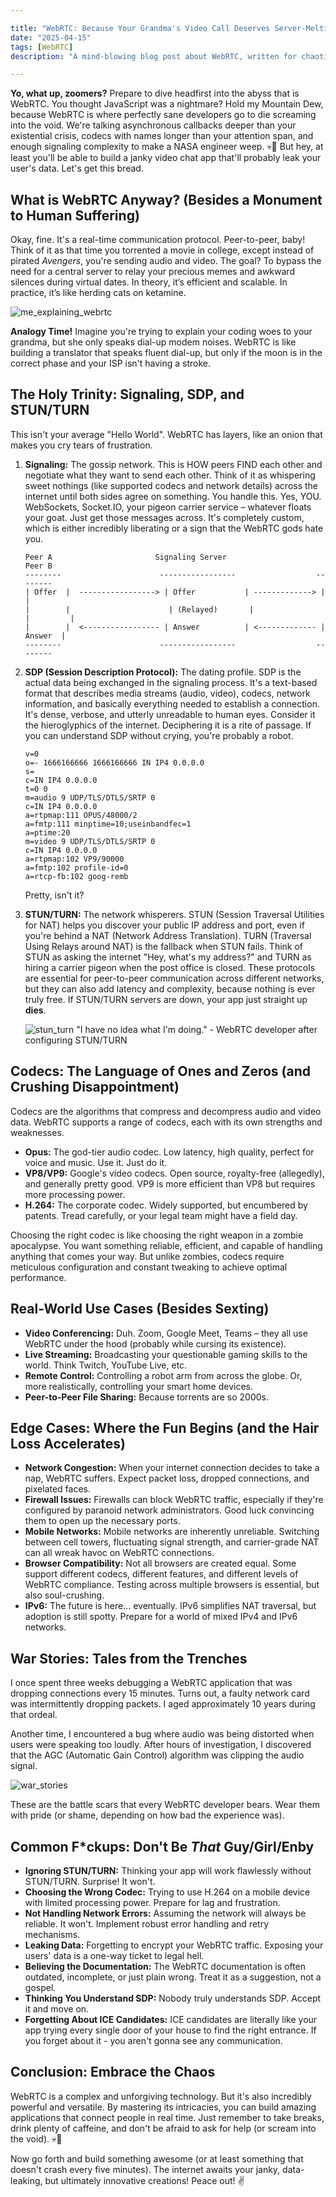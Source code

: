 ```yaml
---

title: "WebRTC: Because Your Grandma's Video Call Deserves Server-Melting Complexity"
date: "2025-04-15"
tags: [WebRTC]
description: "A mind-blowing blog post about WebRTC, written for chaotic Gen Z engineers. Prepare for existential dread mixed with just enough knowledge to be dangerous."

---
```


**Yo, what up, zoomers?** Prepare to dive headfirst into the abyss that is WebRTC. You thought JavaScript was a nightmare? Hold my Mountain Dew, because WebRTC is where perfectly sane developers go to die screaming into the void. We're talking asynchronous callbacks deeper than your existential crisis, codecs with names longer than your attention span, and enough signaling complexity to make a NASA engineer weep. 💀🙏 But hey, at least you'll be able to build a janky video chat app that'll probably leak your user's data. Let's get this bread.

## What is WebRTC Anyway? (Besides a Monument to Human Suffering)

Okay, fine. It's a real-time communication protocol. Peer-to-peer, baby! Think of it as that time you torrented a movie in college, except instead of pirated *Avengers*, you're sending audio and video. The goal? To bypass the need for a central server to relay your precious memes and awkward silences during virtual dates. In theory, it’s efficient and scalable. In practice, it’s like herding cats on ketamine.

![me_explaining_webrtc](https://i.imgflip.com/7p6j1q.jpg)

**Analogy Time!** Imagine you're trying to explain your coding woes to your grandma, but she only speaks dial-up modem noises. WebRTC is like building a translator that speaks fluent dial-up, but only if the moon is in the correct phase and your ISP isn't having a stroke.

## The Holy Trinity: Signaling, SDP, and STUN/TURN

This isn't your average "Hello World". WebRTC has layers, like an onion that makes you cry tears of frustration.

1.  **Signaling:** The gossip network. This is HOW peers FIND each other and negotiate what they want to send each other. Think of it as whispering sweet nothings (like supported codecs and network details) across the internet until both sides agree on something. You handle this. Yes, YOU. WebSockets, Socket.IO, your pigeon carrier service – whatever floats your goat. Just get those messages across. It's completely custom, which is either incredibly liberating or a sign that the WebRTC gods hate you.

    ```ascii
    Peer A                       Signaling Server                    Peer B
    --------                      -----------------                  --------
    | Offer  |  -----------------> | Offer           | -------------> |         |
    |        |                      | (Relayed)       |                  |         |
    |        |  <----------------- | Answer          | <------------- | Answer  |
    --------                      -----------------                  --------
    ```

2.  **SDP (Session Description Protocol):** The dating profile. SDP is the actual data being exchanged in the signaling process. It's a text-based format that describes media streams (audio, video), codecs, network information, and basically everything needed to establish a connection. It's dense, verbose, and utterly unreadable to human eyes. Consider it the hieroglyphics of the internet. Deciphering it is a rite of passage. If you can understand SDP without crying, you're probably a robot.

    ```sdp
    v=0
    o=- 1666166666 1666166666 IN IP4 0.0.0.0
    s=
    c=IN IP4 0.0.0.0
    t=0 0
    m=audio 9 UDP/TLS/DTLS/SRTP 0
    c=IN IP4 0.0.0.0
    a=rtpmap:111 OPUS/48000/2
    a=fmtp:111 minptime=10;useinbandfec=1
    a=ptime:20
    m=video 9 UDP/TLS/DTLS/SRTP 0
    c=IN IP4 0.0.0.0
    a=rtpmap:102 VP9/90000
    a=fmtp:102 profile-id=0
    a=rtcp-fb:102 goog-remb
    ```
    Pretty, isn't it?

3.  **STUN/TURN:** The network whisperers. STUN (Session Traversal Utilities for NAT) helps you discover your public IP address and port, even if you're behind a NAT (Network Address Translation). TURN (Traversal Using Relays around NAT) is the fallback when STUN fails. Think of STUN as asking the internet "Hey, what's my address?" and TURN as hiring a carrier pigeon when the post office is closed. These protocols are essential for peer-to-peer communication across different networks, but they can also add latency and complexity, because nothing is ever truly free. If STUN/TURN servers are down, your app just straight up **dies**.

    ![stun_turn](https://i.kym-cdn.com/photos/images/original/001/726/509/23d.jpg)
    "I have no idea what I'm doing." - WebRTC developer after configuring STUN/TURN

## Codecs: The Language of Ones and Zeros (and Crushing Disappointment)

Codecs are the algorithms that compress and decompress audio and video data. WebRTC supports a range of codecs, each with its own strengths and weaknesses.

*   **Opus:** The god-tier audio codec. Low latency, high quality, perfect for voice and music. Use it. Just do it.
*   **VP8/VP9:** Google's video codecs. Open source, royalty-free (allegedly), and generally pretty good. VP9 is more efficient than VP8 but requires more processing power.
*   **H.264:** The corporate codec. Widely supported, but encumbered by patents. Tread carefully, or your legal team might have a field day.

Choosing the right codec is like choosing the right weapon in a zombie apocalypse. You want something reliable, efficient, and capable of handling anything that comes your way. But unlike zombies, codecs require meticulous configuration and constant tweaking to achieve optimal performance.

## Real-World Use Cases (Besides Sexting)

*   **Video Conferencing:** Duh. Zoom, Google Meet, Teams – they all use WebRTC under the hood (probably while cursing its existence).
*   **Live Streaming:** Broadcasting your questionable gaming skills to the world. Think Twitch, YouTube Live, etc.
*   **Remote Control:** Controlling a robot arm from across the globe. Or, more realistically, controlling your smart home devices.
*   **Peer-to-Peer File Sharing:** Because torrents are so 2000s.

## Edge Cases: Where the Fun Begins (and the Hair Loss Accelerates)

*   **Network Congestion:** When your internet connection decides to take a nap, WebRTC suffers. Expect packet loss, dropped connections, and pixelated faces.
*   **Firewall Issues:** Firewalls can block WebRTC traffic, especially if they're configured by paranoid network administrators. Good luck convincing them to open up the necessary ports.
*   **Mobile Networks:** Mobile networks are inherently unreliable. Switching between cell towers, fluctuating signal strength, and carrier-grade NAT can all wreak havoc on WebRTC connections.
*   **Browser Compatibility:** Not all browsers are created equal. Some support different codecs, different features, and different levels of WebRTC compliance. Testing across multiple browsers is essential, but also soul-crushing.
*   **IPv6:** The future is here... eventually. IPv6 simplifies NAT traversal, but adoption is still spotty. Prepare for a world of mixed IPv4 and IPv6 networks.

## War Stories: Tales from the Trenches

I once spent three weeks debugging a WebRTC application that was dropping connections every 15 minutes. Turns out, a faulty network card was intermittently dropping packets. I aged approximately 10 years during that ordeal.

Another time, I encountered a bug where audio was being distorted when users were speaking too loudly. After hours of investigation, I discovered that the AGC (Automatic Gain Control) algorithm was clipping the audio signal.

![war_stories](https://imgflip.com/i/8m0p38)

These are the battle scars that every WebRTC developer bears. Wear them with pride (or shame, depending on how bad the experience was).

## Common F*ckups: Don't Be *That* Guy/Girl/Enby

*   **Ignoring STUN/TURN:** Thinking your app will work flawlessly without STUN/TURN. Surprise! It won't.
*   **Choosing the Wrong Codec:** Trying to use H.264 on a mobile device with limited processing power. Prepare for lag and frustration.
*   **Not Handling Network Errors:** Assuming the network will always be reliable. It won't. Implement robust error handling and retry mechanisms.
*   **Leaking Data:** Forgetting to encrypt your WebRTC traffic. Exposing your users' data is a one-way ticket to legal hell.
*   **Believing the Documentation:** The WebRTC documentation is often outdated, incomplete, or just plain wrong. Treat it as a suggestion, not a gospel.
*   **Thinking You Understand SDP:** Nobody truly understands SDP. Accept it and move on.
*   **Forgetting About ICE Candidates:** ICE candidates are literally like your app trying every single door of your house to find the right entrance. If you forget about it - you aren't gonna see any communication.

## Conclusion: Embrace the Chaos

WebRTC is a complex and unforgiving technology. But it's also incredibly powerful and versatile. By mastering its intricacies, you can build amazing applications that connect people in real time. Just remember to take breaks, drink plenty of caffeine, and don't be afraid to ask for help (or scream into the void). 💀🙏

Now go forth and build something awesome (or at least something that doesn't crash every five minutes). The internet awaits your janky, data-leaking, but ultimately innovative creations! Peace out! ✌️
